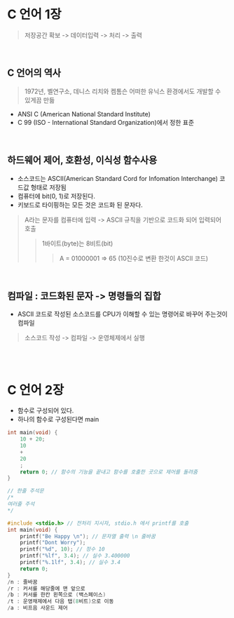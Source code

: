 # C 언어 1장
> 저장공간 확보 -> 데이터입력 -> 처리 -> 출력 

<br />

## C 언어의 역사
> 1972년, 벨연구소, 데니스 리치와 켐톰슨
> 어떠한 유닉스 환경에서도 개발할 수 있게끔 만듦

- ANSI C (American National Standard Institute)
- C 99 (ISO - International Standard Organization)에서 정한 표준 

<br />

## 하드웨어 제어, 호환성, 이식성 함수사용

- 소스코드는 ASCII(American Standard Cord for Infomation Interchange) 코드값 형태로 저장됨
- 컴퓨터에 bit(0, 1)로 저장된다.
- 키보드로 타이핑하는 모든 것은 코드화 된 문자다.
> A라는 문자를 컴퓨터에 입력 -> ASCII 규칙을 기반으로 코드화 되어 입력되어 호출
>> 1바이트(byte)는 8비트(bit)
>>> A = 01000001 => 65 (10진수로 변환 한것이 ASCII 코드)

<br />

## 컴파일 : 코드화된 문자 -> 명령들의 집합
- ASCII 코드로 작성된 소스코드를 CPU가 이해할 수 있는 명령어로 바꾸어 주는것이 컴파일
> 소스코드 작성 -> 컴파일 ->  운영체제에서 실행

<br /><br />

# C 언어 2장

- 함수로 구성되어 있다.
- 하나의 함수로 구성된다면 main

```C
int main(void) {
    10 + 20;
    10
    +
    20
    ;
    return 0; // 함수의 기능을 끝내고 함수를 호출한 곳으로 제어를 돌려줌
}

// 한줄 주석문
/*
여러줄 주석
*/

#include <stdio.h> // 전처리 지시자, stdio.h 에서 printf를 호출
int main(void) {
    printf("Be Happy \n"); // 문자열 출력 \n 줄바꿈
    printf("Dont Worry");
    printf("%d", 10); // 정수 10
    printf("%lf", 3.4); // 실수 3.400000
    printf("%.1lf", 3.4); // 실수 3.4
    return 0;
}
/n : 줄바꿈
/r : 커서를 해당줄에 맨 앞으로
/b : 커서를 한칸 왼쪽으로 (백스페이스)
/t : 운영채제에서 다음 탭(8비트)으로 이동
/a : 비프음 사운드 제어

```
